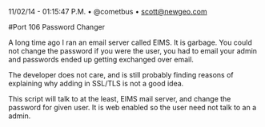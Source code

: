 11/02/14 - 01:15:47 P.M. • @cometbus • scott@newgeo.com

#Port 106 Password Changer

A long time ago I ran an email server called EIMS.  It is garbage.  You could not change the password if you were the user, you had to email your admin and passwords ended up getting exchanged over email.

The developer does not care, and is still probably finding reasons of explaining why adding in SSL/TLS is not a good idea.

This script will talk to at the least, EIMS mail server, and change the password for  given user.  It is web enabled so the user need not talk to an a admin.